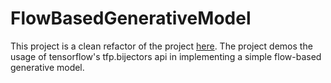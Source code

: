 # FlowBasedGenerativeModel
This project is a clean refactor of the project [here](https://github.com/ericjang/normalizing-flows-tutorial). The project demos the usage of tensorflow's tfp.bijectors api in implementing a simple flow-based generative model.
